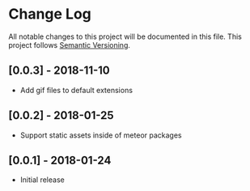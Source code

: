 # Change Log
All notable changes to this project will be documented in this file.
This project follows [Semantic Versioning](http://semver.org/).

## [0.0.3] - 2018-11-10
 - Add gif files to default extensions

## [0.0.2] - 2018-01-25
 - Support static assets inside of meteor packages

## [0.0.1] - 2018-01-24
 - Initial release
